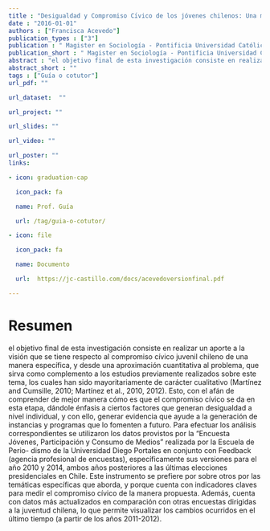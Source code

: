 ```yaml
---
title : "Desigualdad y Compromiso Cı́vico de los jóvenes chilenos: Una mirada al perı́odo (2009-2014)"
date : "2016-01-01"
authors : ["Francisca Acevedo"]
publication_types : ["3"]
publication : " Magister en Sociología - Pontificia Universidad Católica de Chile. Santiago de Chile"
publication_short : " Magister en Sociología - Pontificia Universidad Católica de Chile. Santiago de Chile"
abstract : "el objetivo final de esta investigación consiste en realizar un aporte a la visión que se tiene respecto al compromiso cı́vico juvenil chileno de una manera especı́fica, y desde una aproximación cuantitativa al problema, que sirva como complemento a los estudios previamente realizados sobre este tema, los cuales han sido mayoritariamente de carácter cualitativo (Martı́nez and Cumsille, 2010; Martı́nez et al., 2010, 2012). Esto, con el afán de comprender de mejor manera cómo es que el compromiso cı́vico se da en esta etapa, dándole énfasis a ciertos factores que generan desigualdad a nivel individual, y con ello, generar evidencia que ayude a la generación de instancias y programas que lo fomenten a futuro. Para efectuar los análisis correspondientes se utilizaron los datos provistos por la “Encuesta Jóvenes, Participación y Consumo de Medios” realizada por la Escuela de Perio- dismo de la Universidad Diego Portales en conjunto con Feedback (agencia profesional de encuestas), especı́ficamente sus versiones para el año 2010 y 2014, ambos años posteriores a las últimas elecciones presidenciales en Chile. Este instrumento se prefiere por sobre otros por las temáticas especı́ficas que aborda, y porque cuenta con indicadores claves para medir el compromiso cı́vico de la manera propuesta. Además, cuenta con datos más actualizados en comparación con otras encuestas dirigidas a la juventud chilena, lo que permite visualizar los cambios ocurridos en el último tiempo (a partir de los años 2011-2012)."
abstract_short : ""
tags : ["Guía o cotutor"]
url_pdf: ""

url_dataset:  ""

url_project: ""

url_slides: ""

url_video: ""

url_poster: ""
links:

- icon: graduation-cap

  icon_pack: fa

  name: Prof. Guía

  url: /tag/guia-o-cotutor/

- icon: file

  icon_pack: fa

  name: Documento

  url:  https://jc-castillo.com/docs/acevedoversionfinal.pdf

---
```




# Resumen

el objetivo final de esta investigación consiste en realizar un
aporte a la visión que se tiene respecto al compromiso cı́vico juvenil chileno de una manera
especı́fica, y desde una aproximación cuantitativa al problema, que sirva como complemento
a los estudios previamente realizados sobre este tema, los cuales han sido mayoritariamente
de carácter cualitativo (Martı́nez and Cumsille, 2010; Martı́nez et al., 2010, 2012). Esto, con
el afán de comprender de mejor manera cómo es que el compromiso cı́vico se da en esta
etapa, dándole énfasis a ciertos factores que generan desigualdad a nivel individual, y con
ello, generar evidencia que ayude a la generación de instancias y programas que lo fomenten
a futuro.
Para efectuar los análisis correspondientes se utilizaron los datos provistos por la
“Encuesta Jóvenes, Participación y Consumo de Medios” realizada por la Escuela de Perio-
dismo de la Universidad Diego Portales en conjunto con Feedback (agencia profesional de
encuestas), especı́ficamente sus versiones para el año 2010 y 2014, ambos años posteriores a
las últimas elecciones presidenciales en Chile. Este instrumento se prefiere por sobre otros
por las temáticas especı́ficas que aborda, y porque cuenta con indicadores claves para medir
el compromiso cı́vico de la manera propuesta. Además, cuenta con datos más actualizados
en comparación con otras encuestas dirigidas a la juventud chilena, lo que permite visualizar
los cambios ocurridos en el último tiempo (a partir de los años 2011-2012).
